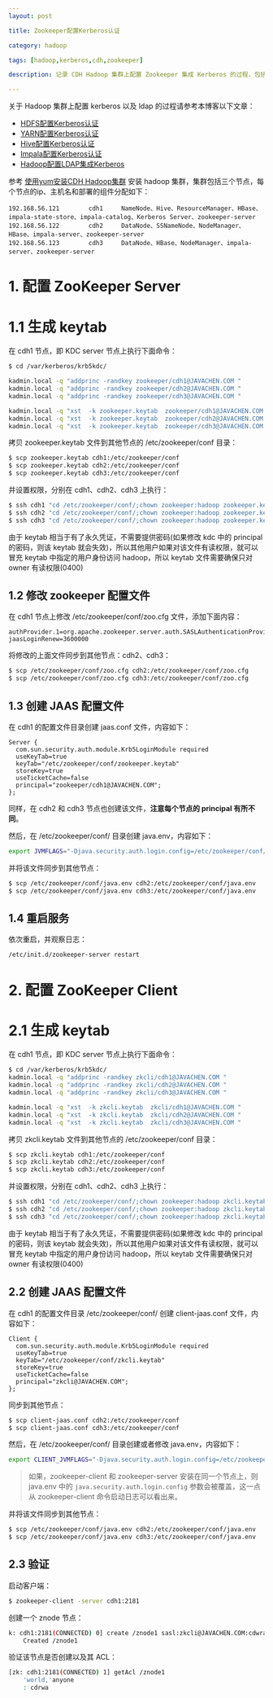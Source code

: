 ```yaml
---
layout: post

title: Zookeeper配置Kerberos认证

category: hadoop

tags: [hadoop,kerberos,cdh,zookeeper]

description: 记录 CDH Hadoop 集群上配置 Zookeeper 集成 Kerberos 的过程，包括 Kerberos 的安装和 Zookeeper 相关配置修改说明。

---
```


关于 Hadoop 集群上配置 kerberos 以及 ldap 的过程请参考本博客以下文章：

 - [HDFS配置Kerberos认证](/2014/11/04/config-kerberos-in-cdh-hdfs.html)
 - [YARN配置Kerberos认证](/2014/11/05/config-kerberos-in-cdh-yarn.html)
 - [Hive配置Kerberos认证](/2014/11/06/config-kerberos-in-cdh-hive.html)
 - [Impala配置Kerberos认证](/2014/11/06/config-kerberos-in-cdh-impala.html)
 - [Hadoop配置LDAP集成Kerberos](/2014/11/12/config-ldap-with-kerberos-in-cdh-hadoop.html)


参考 [使用yum安装CDH Hadoop集群](/2013/04/06/install-cloudera-cdh-by-yum.html) 安装 hadoop 集群，集群包括三个节点，每个节点的ip、主机名和部署的组件分配如下：

~~~
192.168.56.121        cdh1     NameNode、Hive、ResourceManager、HBase、impala-state-store、impala-catalog、Kerberos Server、zookeeper-server
192.168.56.122        cdh2     DataNode、SSNameNode、NodeManager、HBase、impala-server、zookeeper-server
192.168.56.123        cdh3     DataNode、HBase、NodeManager、impala-server、zookeeper-server
~~~

# 1. 配置 ZooKeeper Server

# 1.1 生成 keytab

在 cdh1 节点，即 KDC server 节点上执行下面命令：

~~~bash
$ cd /var/kerberos/krb5kdc/

kadmin.local -q "addprinc -randkey zookeeper/cdh1@JAVACHEN.COM "
kadmin.local -q "addprinc -randkey zookeeper/cdh2@JAVACHEN.COM "
kadmin.local -q "addprinc -randkey zookeeper/cdh3@JAVACHEN.COM "

kadmin.local -q "xst  -k zookeeper.keytab  zookeeper/cdh1@JAVACHEN.COM "
kadmin.local -q "xst  -k zookeeper.keytab  zookeeper/cdh2@JAVACHEN.COM "
kadmin.local -q "xst  -k zookeeper.keytab  zookeeper/cdh3@JAVACHEN.COM "
~~~

拷贝 zookeeper.keytab 文件到其他节点的 /etc/zookeeper/conf 目录：

~~~bash
$ scp zookeeper.keytab cdh1:/etc/zookeeper/conf
$ scp zookeeper.keytab cdh2:/etc/zookeeper/conf
$ scp zookeeper.keytab cdh3:/etc/zookeeper/conf
~~~

并设置权限，分别在 cdh1、cdh2、cdh3 上执行：

~~~bash
$ ssh cdh1 "cd /etc/zookeeper/conf/;chown zookeeper:hadoop zookeeper.keytab ;chmod 400 *.keytab"
$ ssh cdh2 "cd /etc/zookeeper/conf/;chown zookeeper:hadoop zookeeper.keytab ;chmod 400 *.keytab"
$ ssh cdh3 "cd /etc/zookeeper/conf/;chown zookeeper:hadoop zookeeper.keytab ;chmod 400 *.keytab"
~~~

由于 keytab 相当于有了永久凭证，不需要提供密码(如果修改 kdc 中的 principal 的密码，则该 keytab 就会失效)，所以其他用户如果对该文件有读权限，就可以冒充 keytab 中指定的用户身份访问 hadoop，所以 keytab 文件需要确保只对 owner 有读权限(0400)

## 1.2 修改 zookeeper 配置文件

在 cdh1 节点上修改 /etc/zookeeper/conf/zoo.cfg 文件，添加下面内容：

~~~properties
authProvider.1=org.apache.zookeeper.server.auth.SASLAuthenticationProvider
jaasLoginRenew=3600000
~~~

将修改的上面文件同步到其他节点：cdh2、cdh3：

~~~bash
$ scp /etc/zookeeper/conf/zoo.cfg cdh2:/etc/zookeeper/conf/zoo.cfg
$ scp /etc/zookeeper/conf/zoo.cfg cdh3:/etc/zookeeper/conf/zoo.cfg
~~~

## 1.3 创建 JAAS 配置文件

在 cdh1 的配置文件目录创建 jaas.conf 文件，内容如下：

~~~
Server {
  com.sun.security.auth.module.Krb5LoginModule required
  useKeyTab=true
  keyTab="/etc/zookeeper/conf/zookeeper.keytab"
  storeKey=true
  useTicketCache=false
  principal="zookeeper/cdh1@JAVACHEN.COM";
};
~~~

同样，在 cdh2 和 cdh3 节点也创建该文件，**注意每个节点的 principal 有所不同**。

然后，在 /etc/zookeeper/conf/ 目录创建 java.env，内容如下：

~~~bash
export JVMFLAGS="-Djava.security.auth.login.config=/etc/zookeeper/conf/jaas.conf"
~~~

并将该文件同步到其他节点：

~~~bash
$ scp /etc/zookeeper/conf/java.env cdh2:/etc/zookeeper/conf/java.env
$ scp /etc/zookeeper/conf/java.env cdh3:/etc/zookeeper/conf/java.env
~~~

## 1.4 重启服务

依次重启，并观察日志：

~~~bash
/etc/init.d/zookeeper-server restart
~~~

# 2. 配置 ZooKeeper Client

# 2.1 生成 keytab

在 cdh1 节点，即 KDC server 节点上执行下面命令：

~~~bash
$ cd /var/kerberos/krb5kdc/
kadmin.local -q "addprinc -randkey zkcli/cdh1@JAVACHEN.COM "
kadmin.local -q "addprinc -randkey zkcli/cdh2@JAVACHEN.COM "
kadmin.local -q "addprinc -randkey zkcli/cdh3@JAVACHEN.COM "

kadmin.local -q "xst  -k zkcli.keytab  zkcli/cdh1@JAVACHEN.COM "
kadmin.local -q "xst  -k zkcli.keytab  zkcli/cdh2@JAVACHEN.COM "
kadmin.local -q "xst  -k zkcli.keytab  zkcli/cdh3@JAVACHEN.COM "
~~~

拷贝 zkcli.keytab 文件到其他节点的 /etc/zookeeper/conf 目录：

~~~bash
$ scp zkcli.keytab cdh1:/etc/zookeeper/conf
$ scp zkcli.keytab cdh2:/etc/zookeeper/conf
$ scp zkcli.keytab cdh3:/etc/zookeeper/conf
~~~

并设置权限，分别在 cdh1、cdh2、cdh3 上执行：

~~~bash
$ ssh cdh1 "cd /etc/zookeeper/conf/;chown zookeeper:hadoop zkcli.keytab ;chmod 400 *.keytab"
$ ssh cdh2 "cd /etc/zookeeper/conf/;chown zookeeper:hadoop zkcli.keytab ;chmod 400 *.keytab"
$ ssh cdh3 "cd /etc/zookeeper/conf/;chown zookeeper:hadoop zkcli.keytab ;chmod 400 *.keytab"
~~~

由于 keytab 相当于有了永久凭证，不需要提供密码(如果修改 kdc 中的 principal 的密码，则该 keytab 就会失效)，所以其他用户如果对该文件有读权限，就可以冒充 keytab 中指定的用户身份访问 hadoop，所以 keytab 文件需要确保只对 owner 有读权限(0400)

## 2.2 创建 JAAS 配置文件

在 cdh1 的配置文件目录 /etc/zookeeper/conf/ 创建 client-jaas.conf 文件，内容如下：

~~~
Client {
  com.sun.security.auth.module.Krb5LoginModule required
  useKeyTab=true
  keyTab="/etc/zookeeper/conf/zkcli.keytab"
  storeKey=true
  useTicketCache=false
  principal="zkcli@JAVACHEN.COM";
};
~~~

同步到其他节点：

~~~bash
$ scp client-jaas.conf cdh2:/etc/zookeeper/conf
$ scp client-jaas.conf cdh3:/etc/zookeeper/conf
~~~

然后，在 /etc/zookeeper/conf/ 目录创建或者修改  java.env，内容如下：

~~~bash
export CLIENT_JVMFLAGS="-Djava.security.auth.login.config=/etc/zookeeper/conf/client-jaas.conf"
~~~

> 如果，zookeeper-client 和 zookeeper-server 安装在同一个节点上，则 java.env 中的 `java.security.auth.login.config` 参数会被覆盖，这一点从 zookeeper-client 命令启动日志可以看出来。

并将该文件同步到其他节点：

~~~bash
$ scp /etc/zookeeper/conf/java.env cdh2:/etc/zookeeper/conf/java.env
$ scp /etc/zookeeper/conf/java.env cdh3:/etc/zookeeper/conf/java.env
~~~

## 2.3 验证

启动客户端：

~~~bash
$ zookeeper-client -server cdh1:2181
~~~

创建一个 znode 节点：

~~~bash
k: cdh1:2181(CONNECTED) 0] create /znode1 sasl:zkcli@JAVACHEN.COM:cdwra
    Created /znode1
~~~

验证该节点是否创建以及其 ACL：

~~~bash
[zk: cdh1:2181(CONNECTED) 1] getAcl /znode1
    'world,'anyone
    : cdrwa
~~~

